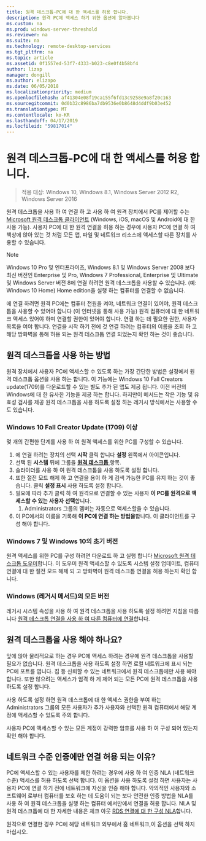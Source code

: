 ```yaml
---
title: 원격 데스크톱-PC에 대 한 액세스를 허용 합니다.
description: 원격 PC에 액세스 하기 위한 옵션에 알아봅니다
ms.custom: na
ms.prod: windows-server-threshold
ms.reviewer: na
ms.suite: na
ms.technology: remote-desktop-services
ms.tgt_pltfrm: na
ms.topic: article
ms.assetid: 0f1557ed-53f7-4333-b023-c8e0f4b58bf4
author: lizap
manager: dongill
ms.author: elizapo
ms.date: 06/05/2018
ms.localizationpriority: medium
ms.openlocfilehash: af41304e08f19ca155f6fd13c9258e9a8f20c163
ms.sourcegitcommit: 0d0b32c8986ba7db9536e0b8648d4ddf9b03e452
ms.translationtype: MT
ms.contentlocale: ko-KR
ms.lasthandoff: 04/17/2019
ms.locfileid: "59817014"
---
```

# <a name="remote-desktop---allow-access-to-your-pc"></a>원격 데스크톱-PC에 대 한 액세스를 허용 합니다.

>적용 대상: Windows 10, Windows 8.1, Windows Server 2012 R2, Windows Server 2016

원격 데스크톱을 사용 하 여 연결 하 고 사용 하 여 원격 장치에서 PC를 제어할 수는 [Microsoft 원격 데스크톱 클라이언트](remote-desktop-clients.md) (Windows, iOS, macOS 및 Android에 대 한 사용 가능). 사용자 PC에 대 한 원격 연결을 허용 하는 경우에 사용자 PC에 연결 하 여 책상에 앉아 있는 것 처럼 모든 앱, 파일 및 네트워크 리소스에 액세스할 다른 장치를 사용할 수 있습니다.  

> [!NOTE]
> Windows 10 Pro 및 엔터프라이즈, Windows 8.1 및 Windows Server 2008 보다 최신 버전인 Enterprise 및 Pro, Windows 7 Professional, Enterprise 및 Ultimate 및 Windows Server 버전 8에 연결 하려면 원격 데스크톱을 사용할 수 있습니다. (예: Windows 10 Home) Home edition을 실행 하는 컴퓨터를 연결할 수 없습니다. 

에 연결 하려면 원격 PC에는 컴퓨터 전원을 켜야, 네트워크 연결이 있어야, 원격 데스크톱을 사용할 수 있어야 합니다 (이 인터넷을 통해 사용 가능) 원격 컴퓨터에 대 한 네트워크 액세스 있어야 하며 연결할 권한이 있어야 합니다. 연결 하는 데 필요한 권한, 사용자 목록을 여야 합니다. 연결을 시작 하기 전에 것 연결 하려는 컴퓨터의 이름을 조회 하 고 해당 방화벽을 통해 허용 되는 원격 데스크톱 연결 되었는지 확인 하는 것이 좋습니다.

## <a name="how-to-enable-remote-desktop"></a>원격 데스크톱을 사용 하는 방법

원격 장치에서 사용자 PC에 액세스할 수 있도록 하는 가장 간단한 방법은 설정에서 원격 데스크톱 옵션을 사용 하는 합니다. 이 기능에는 Windows 10 Fall Creators update(1709)를 다운로드할 수 있는 별도 추가 된 앱도 제공 됩니다. 이전 버전의 Windows에 대 한 유사한 기능을 제공 하는 합니다. 하지만이 메서드는 작은 기능 및 유효성 검사를 제공 원격 데스크톱을 사용 하도록 설정 하는 레거시 방식에서는 사용할 수도 있습니다.

### <a name="windows-10-fall-creator-update-1709-or-later"></a>Windows 10 Fall Creator Update (1709) 이상

몇 개의 간편한 단계를 사용 하 여 원격 액세스를 위한 PC를 구성할 수 있습니다.
1. 에 연결 하려는 장치의 선택 **시작** 클릭 합니다 **설정** 왼쪽에서 아이콘입니다.
2. 선택 된 **시스템** 뒤에 그룹을 [ **원격 데스크톱** ](ms-settings:remotedesktop) 항목.
3. 슬라이더를 사용 하 여 원격 데스크톱을 사용 하도록 설정 합니다.
4. 또한 절전 모드 해제 하 고 연결을 용이 하 게 검색 가능한 PC를 유지 하는 것이 좋습니다. 클릭 **설정 표시** 사용 하도록 설정 합니다.
5. 필요에 따라 추가 클릭 하 여 원격으로 연결할 수 있는 사용자 **이 PC를 원격으로 액세스할 수 있는 사용자 선택**합니다.
   1. Administrators 그룹의 멤버는 자동으로 액세스할을 수 있습니다.
6. 이 PC에서의 이름을 기록해 **이 PC에 연결 하는 방법을**합니다. 이 클라이언트를 구성 해야 합니다.

### <a name="windows-7-and-early-version-of-windows-10"></a>Windows 7 및 Windows 10의 초기 버전

원격 액세스를 위한 PC를 구성 하려면 다운로드 하 고 실행 합니다 [Microsoft 원격 데스크톱 도우미](https://www.microsoft.com/download/details.aspx?id=50042)합니다. 이 도우미 원격 액세스할 수 있도록 시스템 설정 업데이트, 컴퓨터 연결에 대 한 절전 모드 해제 되 고 방화벽이 원격 데스크톱 연결을 허용 하는지 확인 합니다. 

### <a name="all-versions-of-windows-legacy-method"></a>Windows (레거시 메서드)의 모든 버전

레거시 시스템 속성을 사용 하 여 원격 데스크톱을 사용 하도록 설정 하려면 지침을 따릅니다 [원격 데스크톱 연결을 사용 하 여 다른 컴퓨터에 연결](https://windows.microsoft.com/windows/remote-desktop-connection-faq)합니다.

## <a name="should-i-enable-remote-desktop"></a>원격 데스크톱을 사용 해야 하나요?

앞에 앉아 물리적으로 하는 경우 PC에 액세스 하려는 경우에 원격 데스크톱을 사용할 필요가 없습니다. 원격 데스크톱을 사용 하도록 설정 하면 로컬 네트워크에 표시 되는 PC에 포트를 엽니다. 집 등 신뢰할 수 있는 네트워크에서 원격 데스크톱에만 사용 해야 합니다. 또한 않으려는 액세스가 엄격 하 게 제어 되는 모든 PC에 원격 데스크톱을 사용 하도록 설정 합니다.

사용 하도록 설정 하면 원격 데스크톱에 대 한 액세스 권한을 부여 하는 Administrators 그룹의 모든 사용자가 추가 사용자와 선택한 원격 컴퓨터에서 해당 계정에 액세스할 수 있도록 주의 합니다.

사용자 PC에 액세스할 수 있는 모든 계정이 강력한 암호를 사용 하 여 구성 되어 있는지 확인 해야 합니다.

## <a name="why-allow-connections-only-with-network-level-authentication"></a>네트워크 수준 인증에만 연결 허용 되는 이유? 
 
PC에 액세스할 수 있는 사용자를 제한 하려는 경우에 사용 하 여 인증 NLA (네트워크 수준) 액세스를 허용 하도록 선택 합니다. 이 옵션을 사용 하도록 설정 하면 사용자는 사용자 PC에 연결 하기 전에 네트워크에 자신을 인증 해야 합니다. 악의적인 사용자와 소프트웨어 로부터 컴퓨터를 보호 하는 데 도움이 되는 보다 안전한 인증 방법을 NLA를 사용 하 여 원격 데스크톱을 실행 하는 컴퓨터 에서만에서 연결을 허용 합니다. NLA 및 원격 데스크톱에 대 한 자세한 내용은 체크 아웃 [RDS 연결에 대 한 구성 NLA](https://technet.microsoft.com/library/cc732713(v=ws.11).aspx)합니다. 

원격으로 연결한 경우 PC에 해당 네트워크 외부에서 홈 네트워크,이 옵션을 선택 하지 마십시오.
